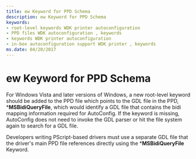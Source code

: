 ```yaml
---
title: ew Keyword for PPD Schema
description: ew Keyword for PPD Schema
keywords:
- root-level keywords WDK printer autoconfiguration
- PPD files WDK autoconfiguration , keywords
- keywords WDK printer autoconfiguration
- in-box autoconfiguration support WDK printer , keywords
ms.date: 04/20/2017
---
```


# ew Keyword for PPD Schema


For Windows Vista and later versions of Windows, a new root-level keyword should be added to the PPD file which points to the GDL file in the PPD, \***MSBidiQueryFile**, which would identify a GDL file that contains the bidi mapping information required for AutoConfig. If the keyword is missing, AutoConfig does not need to invoke the GDL parser or hit the file system again to search for a GDL file.

Developers writing PScript-based drivers must use a separate GDL file that the driver's main PPD file references directly using the \***MSBidiQueryFile** Keyword.

 

 




